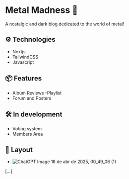 # Metal Madness 🤘
A nostalgic and dark blog dedicated to the world of metal!

## ⚙️ Technologies
- Nextjs
- TailwindCSS
- Javascript

## 📦 Features
- Album Reviews
-Playlist
- Forum and Posters

## 🛠️ In development
- Voting system
- Members Area

## 📸 Layout
- ![ChatGPT Image 18 de abr  de 2025, 00_49_06 (1)](https://github.com/user-attachments/assets/5bf1ad6e-f1af-42c8-985b-b92a0d8b82cd)





[...]
